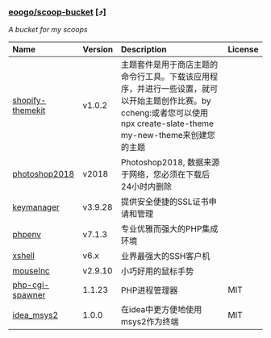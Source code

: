 ### <a name="eoogo_scoop-bucket" id="eoogo_scoop-bucket"></a>[eoogo/scoop-bucket](https://github.com/eoogo/scoop-bucket) [&#x2934;]
 *A bucket for my scoops*

| Name | Version | Description | License |
| :--- | :--- | :--- | :--- |
| [shopify-themekit](https://shopify.github.io/themekit/#installation) | v1.0.2 | 主题套件是用于商店主题的命令行工具。下载该应用程序，并进行一些设置，就可以开始主题创作比赛。by ccheng:或者您可以使用npx create-slate-theme my-new-theme来创建您的主题 |  |
| [photoshop2018](https://github.com/eoogo/scoop-bucket/releases/tag/2018) | v2018 | Photoshop2018, 数据来源于网络，您必须在下载后24小时内删除 |  |
| [keymanager](https://keymanager.org) | v3.9.28 | 提供安全便捷的SSL证书申请和管理 |  |
| [phpenv](https://www.phpenv.cn) | v7.1.3 | 专业优雅而强大的PHP集成环境 |  |
| [xshell](https://www.netsarang.com) | v6.x | 业界最强大的SSH客户机 |  |
| [mouseInc](https://shuax.com/project/mouseinc/) | v2.9.10 | 小巧好用的鼠标手势 |  |
| [php-cgi-spawner](https://github.com/deemru/php-cgi-spawner) | 1.1.23 | PHP进程管理器 | MIT |
| [idea_msys2](https://github.com/eoogo/scoop-bucket) | 1.0.0 | 在idea中更方便地使用msys2作为终端 | MIT |